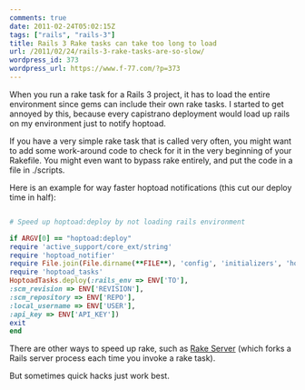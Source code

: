 ```yaml
---
comments: true
date: 2011-02-24T05:02:15Z
tags: ["rails", "rails-3"]
title: Rails 3 Rake tasks can take too long to load
url: /2011/02/24/rails-3-rake-tasks-are-so-slow/
wordpress_id: 373
wordpress_url: https://www.f-77.com/?p=373
---
```


When you run a rake task for a Rails 3 project, it has to load the entire environment since gems can include their own rake tasks. I started to get annoyed by this, because every capistrano deployment would load up rails on my environment just to notify hoptoad.

If you have a very simple rake task that is called very often, you might want to add some work-around code to check for it in the very beginning of your Rakefile. You might even want to bypass rake entirely, and put the code in a file in ./scripts.

Here is an example for way faster hoptoad notifications (this cut our deploy time in half):

```ruby

# Speed up hoptoad:deploy by not loading rails environment

if ARGV[0] == "hoptoad:deploy"
require 'active_support/core_ext/string'
require 'hoptoad_notifier'
require File.join(File.dirname(**FILE**), 'config', 'initializers', 'hoptoad')
require 'hoptoad_tasks'
HoptoadTasks.deploy(:rails_env => ENV['TO'],
:scm_revision => ENV['REVISION'],
:scm_repository => ENV['REPO'],
:local_username => ENV['USER'],
:api_key => ENV['API_KEY'])
exit
end
```

There are other ways to speed up rake, such as <a href="https://github.com/outoftime/rake_server">Rake Server</a> (which forks a Rails server process each time you invoke a rake task).

But sometimes quick hacks just work best.
